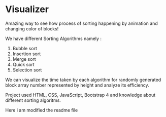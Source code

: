 # Visualizer
Amazing way to see how process of sorting happening by animation and changing color of blocks!

We have different Sorting Algorithms namely :
1. Bubble sort
2. Insertion sort
3. Merge sort
4. Quick sort
5. Selection sort

We can visualize the time taken by each algorithm for randomly generated block array number represented by height and analyze its efficiency.

Project used HTML, CSS, JavaScript, Bootstrap 4 and knowledge about different sorting algoritms.

Here i am modified the readme file

